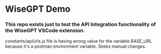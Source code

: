 # WiseGPT Demo

### This repo exists just to test the API Integration functionality of the WiseGPT VSCode extension.

constants/apiUrls.js file is having wrong value for the variable BASE_URL because it's a postman environment variable.
Seeks manual changes.